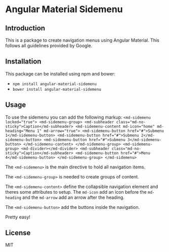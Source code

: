 # Angular Material Sidemenu

## Introduction

This is a package to create navigation menus using Angular Material. This follows all guidelines provided by Google.

## Installation

This package can be installed using npm and bower:

* `npm install angular-material-sidemenu`
* `bower install angular-material-sidemenu`

## Usage

To use the sidemenu you can add the following markup:
`<md-sidemenu locked="true">
  <md-sidemenu-group>
    <md-subheader class="md-no-sticky">Caption</md-subheader>
    <md-sidemenu-content md-icon="home" md-heading="Menu 1" md-arrow="true">
      <md-sidemenu-button href="#">Submenu 1</md-sidemenu-button>
      <md-sidemenu-button href="#">Submenu 2</md-sidemenu-button>
      <md-sidemenu-button href="#">Submenu 3</md-sidemenu-button>
    </md-sidemenu-content>
  </md-sidemenu-group>
  <md-sidemenu-group>
    <md-divider></md-divider>
    <md-subheader class="md-no-sticky">Caption</md-subheader>
    <md-sidemenu-button href="#">Menu 4</md-sidemenu-button>
  </md-sidemenu-group>
</md-sidemenu>`

The `<md-sidemenu>` is the main directive to hold all navigation items.

The `<md-sidemenu-group>` is needed to create groups of content.

The `<md-sidemenu-content>` define the collapsible navigation element and theres some attributes to setup. The `md-icon` add an icon before the `md-heading` and the `md-arrow` add an arrow after the heading.

The `<md-sidemenu-button>` add the buttons inside the navigation.

Pretty easy!

## License

MIT
